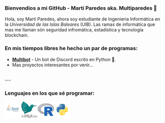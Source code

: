### **Bienvendios a mi GitHub - Martí Paredes aka. Multiparedes :robot:** ###

Hola, soy Martí Paredes, ahora soy estudiante de Ingenieria Informática en la
*Universidad de las Islas Baleares* (UIB). Las ramas de informática que mas me llaman són seguridad infromática, estadística y tecnologia blockchain.

### En mis tiempos libres he hecho un par de programas: ###
- **[Multibot](https://github.com/multiparedes/Multibot)** - Un bot de Discord escrito en Python 🐍. 
- Mas proyectos interesantes por venir... 

<br />
---

### **Lenguajes en los que sé programar:** ###

<img align="left" alt="Java" width="52px" src="https://raw.githubusercontent.com/github/explore/80688e429a7d4ef2fca1e82350fe8e3517d3494d/topics/java/java.png" />
<img align="left" alt="LaTeX" width="52px" src="https://raw.githubusercontent.com/github/explore/80688e429a7d4ef2fca1e82350fe8e3517d3494d/topics/latex/latex.png" />
<img align="left" alt="R" width="52px" src="https://raw.githubusercontent.com/github/explore/80688e429a7d4ef2fca1e82350fe8e3517d3494d/topics/r/r.png" />
<img align="left" alt="Python" width="52px" src="https://raw.githubusercontent.com/github/explore/80688e429a7d4ef2fca1e82350fe8e3517d3494d/topics/python/python.png" />